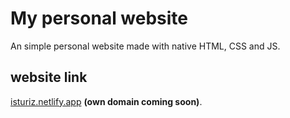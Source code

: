 # My personal website

An simple personal website made with native HTML, CSS and JS.
## website link
[isturiz.netlify.app](https://isturiz.netlify.app) **(own domain coming soon)**.

